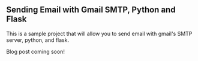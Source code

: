 ## Sending Email with Gmail SMTP, Python and Flask

This is a sample project that will allow you to send email with gmail's SMTP server, python, and flask.

Blog post coming soon!
